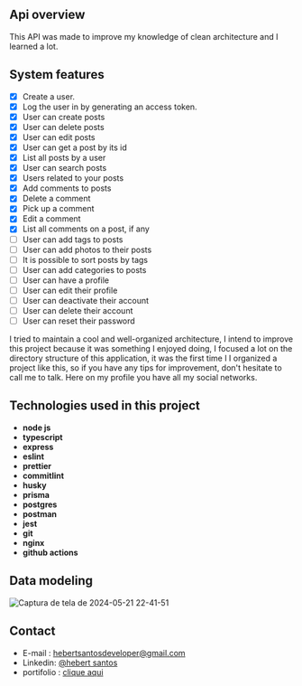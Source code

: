 ## Api overview

This API was made to improve my knowledge of clean architecture and I learned a lot.

## System features

- [x] Create a user.
- [x] Log the user in by generating an access token.
- [x] User can create posts
- [x] User can delete posts
- [x] User can edit posts
- [x] User can get a post by its id
- [x] List all posts by a user
- [x] User can search posts
- [x] Users related to your posts
- [x] Add comments to posts
- [x] Delete a comment
- [x] Pick up a comment
- [x] Edit a comment
- [x] List all comments on a post, if any
- [ ] User can add tags to posts
- [ ] User can add photos to their posts
- [ ] It is possible to sort posts by tags
- [ ] User can add categories to posts
- [ ] User can have a profile
- [ ] User can edit their profile
- [ ] User can deactivate their account
- [ ] User can delete their account
- [ ] User can reset their password

I tried to maintain a cool and well-organized architecture, I intend to improve this project
because it was something I enjoyed doing, I focused a lot on the directory structure of this application, it was the first time I
I organized a project like this, so if you have any tips for improvement, don't hesitate to call me to talk.
Here on my profile you have all my social networks.

## Technologies used in this project

- **node js**
- **typescript**
- **express**
- **eslint**
- **prettier**
- **commitlint**
- **husky**
- **prisma**
- **postgres**
- **postman**
- **jest**
- **git**
- **nginx**
- **github actions**

## Data modeling

![Captura de tela de 2024-05-21 22-41-51](https://github.com/hebertsanto/API-blog/assets/108555424/f56b643e-584e-4b17-ac84-07dbc9a13ff3)


## Contact

- E-mail : hebertsantosdeveloper@gmail.com
- Linkedin: [@hebert santos](https://www.linkedin.com/in/hebert-santos-241429243/)
- portifolio : [clique aqui](https://ihebert.vercel.app/)
